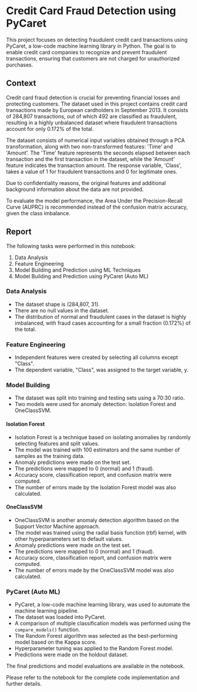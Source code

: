 # Credit Card Fraud Detection using PyCaret

This project focuses on detecting fraudulent credit card transactions using PyCaret, a low-code machine learning library in Python. The goal is to enable credit card companies to recognize and prevent fraudulent transactions, ensuring that customers are not charged for unauthorized purchases.

## Context

Credit card fraud detection is crucial for preventing financial losses and protecting customers. The dataset used in this project contains credit card transactions made by European cardholders in September 2013. It consists of 284,807 transactions, out of which 492 are classified as fraudulent, resulting in a highly unbalanced dataset where fraudulent transactions account for only 0.172% of the total.

The dataset consists of numerical input variables obtained through a PCA transformation, along with two non-transformed features: 'Time' and 'Amount'. The 'Time' feature represents the seconds elapsed between each transaction and the first transaction in the dataset, while the 'Amount' feature indicates the transaction amount. The response variable, 'Class', takes a value of 1 for fraudulent transactions and 0 for legitimate ones.

Due to confidentiality reasons, the original features and additional background information about the data are not provided.

To evaluate the model performance, the Area Under the Precision-Recall Curve (AUPRC) is recommended instead of the confusion matrix accuracy, given the class imbalance.

## Report

The following tasks were performed in this notebook:

1.  Data Analysis
2.  Feature Engineering
3.  Model Building and Prediction using ML Techniques
4.  Model Building and Prediction using PyCaret (Auto ML)

### Data Analysis

-   The dataset shape is (284,807, 31).
-   There are no null values in the dataset.
-   The distribution of normal and fraudulent cases in the dataset is highly imbalanced, with fraud cases accounting for a small fraction (0.172%) of the total.

### Feature Engineering

-   Independent features were created by selecting all columns except "Class".
-   The dependent variable, "Class", was assigned to the target variable, y.

### Model Building

-   The dataset was split into training and testing sets using a 70:30 ratio.
-   Two models were used for anomaly detection: Isolation Forest and OneClassSVM.

#### Isolation Forest

-   Isolation Forest is a technique based on isolating anomalies by randomly selecting features and split values.
-   The model was trained with 100 estimators and the same number of samples as the training data.
-   Anomaly predictions were made on the test set.
-   The predictions were mapped to 0 (normal) and 1 (fraud).
-   Accuracy score, classification report, and confusion matrix were computed.
-   The number of errors made by the Isolation Forest model was also calculated.

#### OneClassSVM

-   OneClassSVM is another anomaly detection algorithm based on the Support Vector Machine approach.
-   The model was trained using the radial basis function (rbf) kernel, with other hyperparameters set to default values.
-   Anomaly predictions were made on the test set.
-   The predictions were mapped to 0 (normal) and 1 (fraud).
-   Accuracy score, classification report, and confusion matrix were computed.
-   The number of errors made by the OneClassSVM model was also calculated.

### PyCaret (Auto ML)

-   PyCaret, a low-code machine learning library, was used to automate the machine learning pipeline.
-   The dataset was loaded into PyCaret.
-   A comparison of multiple classification models was performed using the `compare_models()` function.
-   The Random Forest algorithm was selected as the best-performing model based on the Kappa score.
-   Hyperparameter tuning was applied to the Random Forest model.
-   Predictions were made on the holdout dataset.

The final predictions and model evaluations are available in the notebook.

Please refer to the notebook for the complete code implementation and further details.
